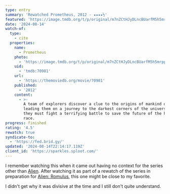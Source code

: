 ```yaml
---
type: entry
summary: 'Rewatched Prometheus, 2012 - ★★★★½'
featured: 'https://image.tmdb.org/t/p/original/m7nZCtHJyDLncBUarfM5h5mrppx.jpg'
date: '2024-08-14'
watch-of:
  type:
    - cite
  properties:
    name:
      - Prometheus
    photo:
      - 'https://image.tmdb.org/t/p/original/m7nZCtHJyDLncBUarfM5h5mrppx.jpg'
    uid:
      - 'tmdb:70981'
    url:
      - 'https://themoviedb.org/movie/70981'
    published:
      - '2012'
    content:
      - >-
        A team of explorers discover a clue to the origins of mankind on Earth,
        leading them on a journey to the darkest corners of the universe. There,
        they must fight a terrifying battle to save the future of the human
        race.
progress: finished
rating: '4.5'
rewatch: true
syndicate-to:
  - 'https://fed.brid.gy/'
updated: '2024-08-14T22:14:17.119Z'
client_id: 'https://sparkles.sploot.com/'
---
```

I remember watching this when it came out having no context for the series other than [Alien](https://www.themoviedb.org/movie/348-alien). After watching it as part of a rewatch of the series in preparation for [Alien: Romulus](https://www.themoviedb.org/movie/945961-alien-romulus), this one might be close to my favorite.

I didn't get why it was divisive at the time and I still don't quite understand.
